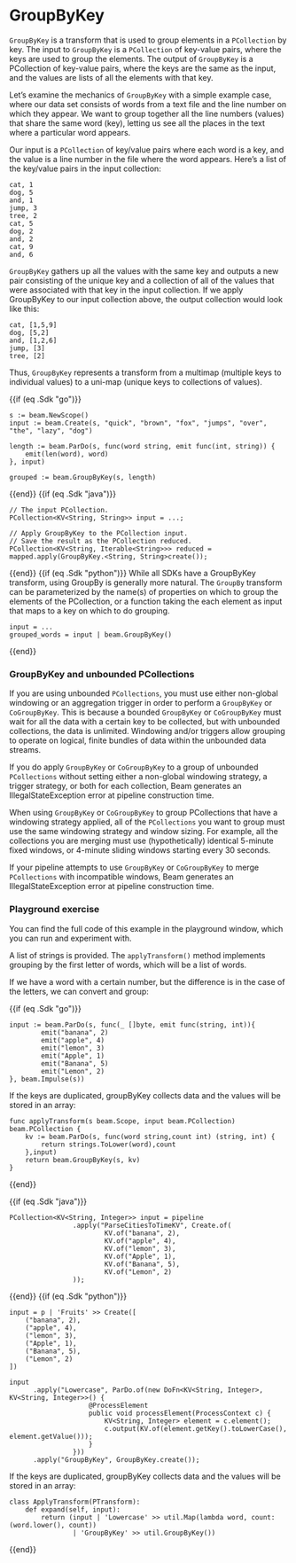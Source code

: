 <!--
Licensed under the Apache License, Version 2.0 (the "License");
you may not use this file except in compliance with the License.
You may obtain a copy of the License at
http://www.apache.org/licenses/LICENSE-2.0
Unless required by applicable law or agreed to in writing, software
distributed under the License is distributed on an "AS IS" BASIS,
WITHOUT WARRANTIES OR CONDITIONS OF ANY KIND, either express or implied.
See the License for the specific language governing permissions and
limitations under the License.
-->
# GroupByKey

`GroupByKey` is a transform that is used to group elements in a `PCollection` by key. The input to `GroupByKey` is a `PCollection` of key-value pairs, where the keys are used to group the elements. The output of `GroupByKey` is a PCollection of key-value pairs, where the keys are the same as the input, and the values are lists of all the elements with that key.

Let’s examine the mechanics of `GroupByKey` with a simple example case, where our data set consists of words from a text file and the line number on which they appear. We want to group together all the line numbers (values) that share the same word (key), letting us see all the places in the text where a particular word appears.

Our input is a `PCollection` of key/value pairs where each word is a key, and the value is a line number in the file where the word appears. Here’s a list of the key/value pairs in the input collection:

```
cat, 1
dog, 5
and, 1
jump, 3
tree, 2
cat, 5
dog, 2
and, 2
cat, 9
and, 6
```

`GroupByKey` gathers up all the values with the same key and outputs a new pair consisting of the unique key and a collection of all of the values that were associated with that key in the input collection. If we apply GroupByKey to our input collection above, the output collection would look like this:

```
cat, [1,5,9]
dog, [5,2]
and, [1,2,6]
jump, [3]
tree, [2]
```

Thus, `GroupByKey` represents a transform from a multimap (multiple keys to individual values) to a uni-map (unique keys to collections of values).

{{if (eq .Sdk "go")}}
```
s := beam.NewScope()
input := beam.Create(s, "quick", "brown", "fox", "jumps", "over", "the", "lazy", "dog")

length := beam.ParDo(s, func(word string, emit func(int, string)) {
	emit(len(word), word)
}, input)

grouped := beam.GroupByKey(s, length)
```
{{end}}
{{if (eq .Sdk "java")}}
```
// The input PCollection.
PCollection<KV<String, String>> input = ...;

// Apply GroupByKey to the PCollection input.
// Save the result as the PCollection reduced.
PCollection<KV<String, Iterable<String>>> reduced = mapped.apply(GroupByKey.<String, String>create());
```
{{end}}
{{if (eq .Sdk "python")}}
While all SDKs have a GroupByKey transform, using GroupBy is generally more natural. The `GroupBy` transform can be parameterized by the name(s) of properties on which to group the elements of the PCollection, or a function taking the each element as input that maps to a key on which to do grouping.

```
input = ...
grouped_words = input | beam.GroupByKey()
```
{{end}}

### GroupByKey and unbounded PCollections

If you are using unbounded `PCollections`, you must use either non-global windowing or an aggregation trigger in order to perform a `GroupByKey` or `CoGroupByKey`. This is because a bounded `GroupByKey` or `CoGroupByKey` must wait for all the data with a certain key to be collected, but with unbounded collections, the data is unlimited. Windowing and/or triggers allow grouping to operate on logical, finite bundles of data within the unbounded data streams.

If you do apply `GroupByKey` or `CoGroupByKey` to a group of unbounded `PCollections` without setting either a non-global windowing strategy, a trigger strategy, or both for each collection, Beam generates an IllegalStateException error at pipeline construction time.

When using `GroupByKey` or `CoGroupByKey` to group PCollections that have a windowing strategy applied, all of the `PCollections` you want to group must use the same windowing strategy and window sizing. For example, all the collections you are merging must use (hypothetically) identical 5-minute fixed windows, or 4-minute sliding windows starting every 30 seconds.

If your pipeline attempts to use `GroupByKey` or `CoGroupByKey` to merge `PCollections` with incompatible windows, Beam generates an IllegalStateException error at pipeline construction time.


### Playground exercise

You can find the full code of this example in the playground window, which you can run and experiment with.

A list of strings is provided. The `applyTransform()` method implements grouping by the first letter of words, which will be a list of words.

If we have a word with a certain number, but the difference is in the case of the letters, we can convert and group:

{{if (eq .Sdk "go")}}
```
input := beam.ParDo(s, func(_ []byte, emit func(string, int)){
		emit("banana", 2)
		emit("apple", 4)
		emit("lemon", 3)
		emit("Apple", 1)
		emit("Banana", 5)
		emit("Lemon", 2)
}, beam.Impulse(s))
```

If the keys are duplicated, groupByKey collects data and the values will be stored in an array:
```
func applyTransform(s beam.Scope, input beam.PCollection) beam.PCollection {
	kv := beam.ParDo(s, func(word string,count int) (string, int) {
		return strings.ToLower(word),count
    },input)
	return beam.GroupByKey(s, kv)
}
```
{{end}}

{{if (eq .Sdk "java")}}
```
PCollection<KV<String, Integer>> input = pipeline
                .apply("ParseCitiesToTimeKV", Create.of(
                        KV.of("banana", 2),
                        KV.of("apple", 4),
                        KV.of("lemon", 3),
                        KV.of("Apple", 1),
                        KV.of("Banana", 5),
                        KV.of("Lemon", 2)
                ));
```
{{end}}
{{if (eq .Sdk "python")}}
```
input = p | 'Fruits' >> Create([
    ("banana", 2),
	("apple", 4),
	("lemon", 3),
	("Apple", 1),
	("Banana", 5),
	("Lemon", 2)
])

input
      .apply("Lowercase", ParDo.of(new DoFn<KV<String, Integer>, KV<String, Integer>>() {
                    @ProcessElement
                    public void processElement(ProcessContext c) {
                        KV<String, Integer> element = c.element();
                        c.output(KV.of(element.getKey().toLowerCase(), element.getValue()));
                    }
                }))
      .apply("GroupByKey", GroupByKey.create());
```

If the keys are duplicated, groupByKey collects data and the values will be stored in an array:
```
class ApplyTransform(PTransform):
    def expand(self, input):
        return (input | 'Lowercase' >> util.Map(lambda word, count: (word.lower(), count))
                | 'GroupByKey' >> util.GroupByKey())
```
{{end}}